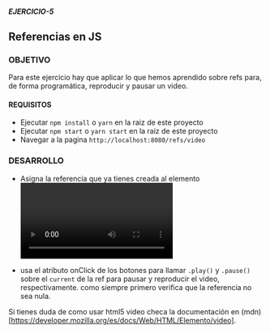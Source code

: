 ##### EJERCICIO-5

## Referencias en JS

### OBJETIVO

Para este ejercicio hay que aplicar lo que hemos aprendido sobre refs para, de forma programática, reproducir y pausar un video.

#### REQUISITOS

* Ejecutar `npm install` o `yarn` en la raiz de este proyecto
* Ejecutar `npm start` o `yarn start` en la raiz de este proyecto
* Navegar a la pagina `http://localhost:8080/refs/video`

### DESARROLLO

- Asigna la referencia que ya tienes creada al elemento <video>
  
- usa el atributo onClick de los botones para llamar `.play()` y `.pause()` sobre el `current` de la ref para pausar y reproducir el video, respectivamente. como siempre primero verifica que la referencia no sea nula.

  

Si tienes duda de como usar html5 video checa la documentación en (mdn)[https://developer.mozilla.org/es/docs/Web/HTML/Elemento/video].